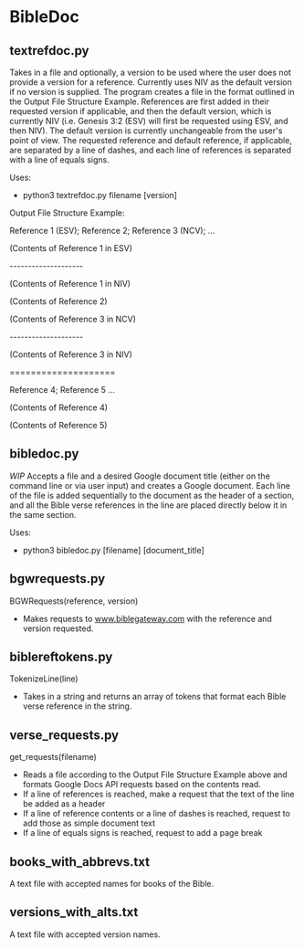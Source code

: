 # BibleDoc

## textrefdoc.py
Takes in a file and optionally, a version to be used where the user does not provide a version for a reference. Currently uses NIV as the default version if no version is supplied. The program creates a file in the format outlined in the Output File Structure Example. References are first added in their requested version if applicable, and then the default version, which is currently NIV (i.e. Genesis 3:2 (ESV) will first be requested using ESV, and then NIV). The default version is currently unchangeable from the user's point of view. The requested reference and default reference, if applicable, are separated by a line of dashes, and each line of references is separated with a line of equals signs.

Uses:
- python3 textrefdoc.py filename [version]

Output File Structure Example:

Reference 1 (ESV); Reference 2; Reference 3 (NCV); ...

(Contents of Reference 1 in ESV)

\--------------------

(Contents of Reference 1 in NIV)

(Contents of Reference 2)

(Contents of Reference 3 in NCV)

\--------------------

(Contents of Reference 3 in NIV)

\====================

Reference 4; Reference 5 ...

(Contents of Reference 4)

(Contents of Reference 5)

## bibledoc.py
*WIP*
Accepts a file and a desired Google document title (either on the command line or via user input) and creates a Google document.
Each line of the file is added sequentially to the document as the header of a section, and all the Bible verse references in the line are placed directly below it in the same section.

Uses:
- python3 bibledoc.py [filename] [document_title]

## bgwrequests.py
BGWRequests(reference, version)
* Makes requests to www.biblegateway.com with the reference and version requested.

## biblereftokens.py
TokenizeLine(line)
* Takes in a string and returns an array of tokens that format each Bible verse reference in the string.

## verse_requests.py
get_requests(filename)
* Reads a file according to the Output File Structure Example above and formats Google Docs API requests based on the contents read.
* If a line of references is reached, make a request that the text of the line be added as a header
* If a line of reference contents or a line of dashes is reached, request to add those as simple document text
* If a line of equals signs is reached, request to add a page break

## books_with_abbrevs.txt
A text file with accepted names for books of the Bible.

## versions_with_alts.txt
A text file with accepted version names.
